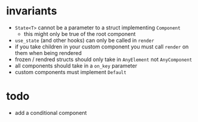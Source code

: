 # invariants
- `State<T>` cannot be a parameter to a struct implementing `Component`
  - this might only be true of the root component
- `use_state` (and other hooks) can only be called in `render`
- if you take children in your custom component you must call `render` on them when being rendered
- frozen / rendred structs should only take in `AnyElement` not `AnyComponent`
- all components should take in a `on_key` parameter
- custom components must implement `Default`

# todo
- add a conditional component
